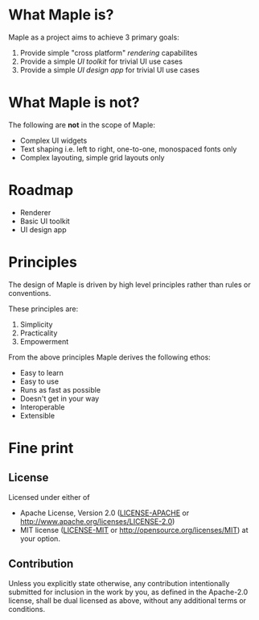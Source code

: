 # What Maple is?

Maple as a project aims to achieve 3 primary goals:
1. Provide simple "cross platform" *rendering* capabilites
2. Provide a simple *UI toolkit* for trivial UI use cases
3. Provide a simple *UI design app* for trivial UI use cases

# What Maple is **not**?

The following are **not** in the scope of Maple:
- Complex UI widgets
- Text shaping i.e. left to right, one-to-one, monospaced fonts only
- Complex layouting, simple grid layouts only

# Roadmap
- Renderer
- Basic UI toolkit
- UI design app

# Principles
The design of Maple is driven by high level principles rather than rules or conventions.

These principles are:
1. Simplicity
2. Practicality
3. Empowerment

From the above principles Maple derives the following ethos:
- Easy to learn
- Easy to use
- Runs as fast as possible
- Doesn't get in your way
- Interoperable
- Extensible


# Fine print

## License
Licensed under either of
 * Apache License, Version 2.0
   ([LICENSE-APACHE](LICENSE-APACHE) or http://www.apache.org/licenses/LICENSE-2.0)
 * MIT license
   ([LICENSE-MIT](LICENSE-MIT) or http://opensource.org/licenses/MIT)
at your option.

## Contribution
Unless you explicitly state otherwise, any contribution intentionally submitted
for inclusion in the work by you, as defined in the Apache-2.0 license, shall be
dual licensed as above, without any additional terms or conditions.